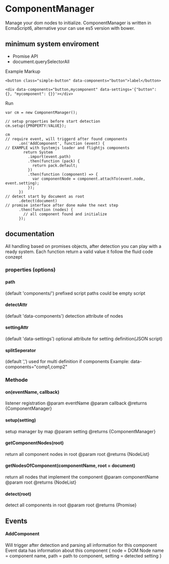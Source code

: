 # ComponentManager
Manage your dom nodes to initialize.
ComponentManager is written in EcmaScript6, alternative your can use es5 version with bower.

## minimum system enviroment
- Promise API
- document.querySelectorAll

Example Markup
``````````
<button class="simple-button" data-components="button">label</button>

<div data-components="button,mycomponent" data-settings='{"button": {}, "mycomponent": {}}'></div>

``````````

Run
``````````
var cm = new ComponentManager();

// setup properties before start detection
cm.setup({PROPERTY:VALUE});

cm
// require event, will triggerd after found components
      .on('AddComponent', function (event) {
// EXAMPLE with Systemjs loader and flightjs components
        return System
          .import(event.path)
          .then(function (pack) {
            return pack.default;
          })
          .then(function (component) => {
            var componentNode = component.attachTo(event.node, event.setting);
          });
      })
// detect start by document as root 
      .detect(document)
// promise interface after done make the next step
      .then(function (nodes) {
        // all component found and initialize
      });
``````````

## documentation
All handling based on promises objects, after detection you can play with a ready system.
Each function return a valid value it follow the fluid code conzept

### properties (options)

#### path
(default  'components/')
prefixed script paths could be empty script

#### detectAttr
(default 'data-components')
detection attribute of nodes

#### settingAttr
(default 'data-settings')
optional attribute for setting definition(JSON script)

#### splitSeperator
(default ',')
used for multi definition if components
Example: data-components="comp1,comp2"


### Methode

#### on(eventName, callback)
listener registration
@param eventName
@param callback
@returns {ComponentManager}

#### setup(setting)
setup manager by map
@param setting
@returns {ComponentManager}


#### getComponentNodes(root)
return all component nodes in root
@param root
@returns {NodeList}

#### getNodesOfComponent(componentName, root = document)
return all nodes that implement the component
@param componentName
@param root
@returns {NodeList}

#### detect(root)
detect all components in root
@param root
@returns {Promise}


## Events

#### AddComponent
Will trigger after detection and parsing all information for this component
Event data has information about this component
{
    node = DOM Node 
    name = component name, 
    path = path to component, 
    setting = detected setting
}
